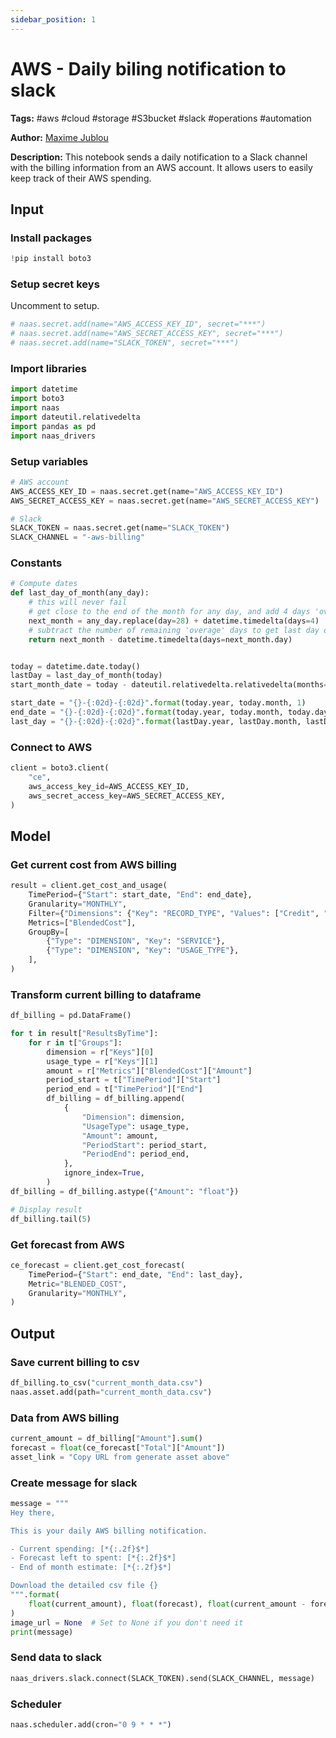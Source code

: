 ```yaml
---
sidebar_position: 1
---
```


# AWS - Daily biling notification to slack

**Tags:** #aws #cloud #storage #S3bucket #slack #operations #automation

**Author:** [Maxime Jublou](https://www.linkedin.com/in/maximejublou/)

**Description:** This notebook sends a daily notification to a Slack channel with the billing information from an AWS account. It allows users to easily keep track of their AWS spending.

## Input

### Install packages


```python
!pip install boto3
```

### Setup secret keys
Uncomment to setup.


```python
# naas.secret.add(name="AWS_ACCESS_KEY_ID", secret="***")
# naas.secret.add(name="AWS_SECRET_ACCESS_KEY", secret="***")
# naas.secret.add(name="SLACK_TOKEN", secret="***")
```

### Import libraries


```python
import datetime
import boto3
import naas
import dateutil.relativedelta
import pandas as pd
import naas_drivers
```

### Setup variables


```python
# AWS account
AWS_ACCESS_KEY_ID = naas.secret.get(name="AWS_ACCESS_KEY_ID")
AWS_SECRET_ACCESS_KEY = naas.secret.get(name="AWS_SECRET_ACCESS_KEY")

# Slack
SLACK_TOKEN = naas.secret.get(name="SLACK_TOKEN")
SLACK_CHANNEL = "-aws-billing"
```

### Constants


```python
# Compute dates
def last_day_of_month(any_day):
    # this will never fail
    # get close to the end of the month for any day, and add 4 days 'over'
    next_month = any_day.replace(day=28) + datetime.timedelta(days=4)
    # subtract the number of remaining 'overage' days to get last day of current month, or said programattically said, the previous day of the first of next month
    return next_month - datetime.timedelta(days=next_month.day)


today = datetime.date.today()
lastDay = last_day_of_month(today)
start_month_date = today - dateutil.relativedelta.relativedelta(months=12)

start_date = "{}-{:02d}-{:02d}".format(today.year, today.month, 1)
end_date = "{}-{:02d}-{:02d}".format(today.year, today.month, today.day)
last_day = "{}-{:02d}-{:02d}".format(lastDay.year, lastDay.month, lastDay.day)
```

### Connect to AWS


```python
client = boto3.client(
    "ce",
    aws_access_key_id=AWS_ACCESS_KEY_ID,
    aws_secret_access_key=AWS_SECRET_ACCESS_KEY,
)
```

## Model

### Get current cost from AWS billing


```python
result = client.get_cost_and_usage(
    TimePeriod={"Start": start_date, "End": end_date},
    Granularity="MONTHLY",
    Filter={"Dimensions": {"Key": "RECORD_TYPE", "Values": ["Credit", "Refund"]}},
    Metrics=["BlendedCost"],
    GroupBy=[
        {"Type": "DIMENSION", "Key": "SERVICE"},
        {"Type": "DIMENSION", "Key": "USAGE_TYPE"},
    ],
)
```

### Transform current billing to dataframe


```python
df_billing = pd.DataFrame()

for t in result["ResultsByTime"]:
    for r in t["Groups"]:
        dimension = r["Keys"][0]
        usage_type = r["Keys"][1]
        amount = r["Metrics"]["BlendedCost"]["Amount"]
        period_start = t["TimePeriod"]["Start"]
        period_end = t["TimePeriod"]["End"]
        df_billing = df_billing.append(
            {
                "Dimension": dimension,
                "UsageType": usage_type,
                "Amount": amount,
                "PeriodStart": period_start,
                "PeriodEnd": period_end,
            },
            ignore_index=True,
        )
df_billing = df_billing.astype({"Amount": "float"})

# Display result
df_billing.tail(5)
```

### Get forecast from AWS


```python
ce_forecast = client.get_cost_forecast(
    TimePeriod={"Start": end_date, "End": last_day},
    Metric="BLENDED_COST",
    Granularity="MONTHLY",
)
```

## Output

### Save current billing to csv


```python
df_billing.to_csv("current_month_data.csv")
naas.asset.add(path="current_month_data.csv")
```

### Data from AWS billing


```python
current_amount = df_billing["Amount"].sum()
forecast = float(ce_forecast["Total"]["Amount"])
asset_link = "Copy URL from generate asset above"
```

### Create message for slack


```python
message = """
Hey there, 

This is your daily AWS billing notification.

- Current spending: [*{:.2f}$*]
- Forecast left to spent: [*{:.2f}$*]
- End of month estimate: [*{:.2f}$*]

Download the detailed csv file {}
""".format(
    float(current_amount), float(forecast), float(current_amount - forecast), asset_link
)
image_url = None  # Set to None if you don't need it
print(message)
```

### Send data to slack


```python
naas_drivers.slack.connect(SLACK_TOKEN).send(SLACK_CHANNEL, message)
```

### Scheduler


```python
naas.scheduler.add(cron="0 9 * * *")
```
